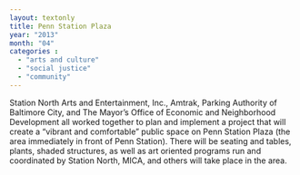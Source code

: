```yaml
---
layout: textonly
title: Penn Station Plaza
year: "2013"
month: "04"
categories :
  - "arts and culture"
  - "social justice"
  - "community"
---
```


Station North Arts and Entertainment, Inc., Amtrak, Parking Authority of Baltimore City, and The Mayor’s Office of Economic and Neighborhood Development all worked together to plan and implement a project that will create a “vibrant and comfortable” public space on Penn Station Plaza (the area immediately in front of Penn Station). There will be seating and tables, plants, shaded structures, as well as art oriented programs run and coordinated by Station North, MICA, and others will take place in the area.

